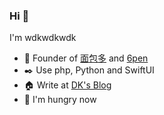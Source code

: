 ### Hi  👋

I'm wdkwdkwdk

- 🍞 Founder of [面包多](https://mbd.pub) and [6pen](https://6pen.art)
- ✒️ Use php, Python and SwiftUI
- 🏠 Write at [DK's Blog](https://greatdk.com)
- 🍜 I'm hungry now


<!--
**wdkwdkwdk/wdkwdkwdk** is a ✨ _special_ ✨ repository because its `README.md` (this file) appears on your GitHub profile.

Here are some ideas to get you started:

- 🔭 I’m currently working on ...
- 🌱 I’m currently learning ...
- 👯 I’m looking to collaborate on ...
- 🤔 I’m looking for help with ...
- 💬 Ask me about ...
- 📫 How to reach me: ...
- 😄 Pronouns: ...
- ⚡ Fun fact: ...
-->
